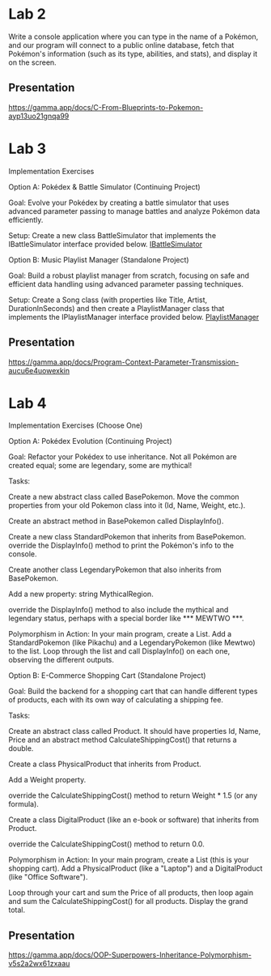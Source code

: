 Lab 2
===
Write a console application where you can type in the name of a Pokémon, and our program will connect to a public online database, fetch that Pokémon's information (such as its type, abilities, and stats), and display it on the screen.

Presentation 
---
https://gamma.app/docs/C-From-Blueprints-to-Pokemon-ayp13uo21gnqa99


Lab 3
===
Implementation Exercises

Option A: Pokédex & Battle Simulator (Continuing Project)

Goal: Evolve your Pokédex by creating a battle simulator that uses advanced parameter passing to manage battles and analyze Pokémon data efficiently.

Setup: Create a new class BattleSimulator that implements the IBattleSimulator interface provided below.
[IBattleSimulator](IBattleSimulator.cs)

Option B: Music Playlist Manager (Standalone Project)

Goal: Build a robust playlist manager from scratch, focusing on safe and efficient data handling using advanced parameter passing techniques.

Setup: Create a Song class (with properties like Title, Artist, DurationInSeconds) and then create a PlaylistManager class that implements the IPlaylistManager interface provided below.
[PlaylistManager](PlaylistManager.cs)

Presentation
---
https://gamma.app/docs/Program-Context-Parameter-Transmission-aucu6e4uowexkin


Lab 4
==
Implementation Exercises (Choose One)

Option A: Pokédex Evolution (Continuing Project)

Goal: Refactor your Pokédex to use inheritance. Not all Pokémon are created equal; some are legendary, some are mythical!

Tasks:

Create a new abstract class called BasePokemon. Move the common properties from your old Pokemon class into it (Id, Name, Weight, etc.).

Create an abstract method in BasePokemon called DisplayInfo().

Create a new class StandardPokemon that inherits from BasePokemon. override the DisplayInfo() method to print the Pokémon's info to the console.

Create another class LegendaryPokemon that also inherits from BasePokemon.

Add a new property: string MythicalRegion.

override the DisplayInfo() method to also include the mythical and legendary status, perhaps with a special border like *** MEWTWO ***.

Polymorphism in Action: In your main program, create a List<BasePokemon>. Add a StandardPokemon (like Pikachu) and a LegendaryPokemon (like Mewtwo) to the list. Loop through the list and call DisplayInfo() on each one, observing the different outputs.

Option B: E-Commerce Shopping Cart (Standalone Project)

Goal: Build the backend for a shopping cart that can handle different types of products, each with its own way of calculating a shipping fee.

Tasks:

Create an abstract class called Product. It should have properties Id, Name, Price and an abstract method CalculateShippingCost() that returns a double.

Create a class PhysicalProduct that inherits from Product.

Add a Weight property.

override the CalculateShippingCost() method to return Weight * 1.5 (or any formula).

Create a class DigitalProduct (like an e-book or software) that inherits from Product.

override the CalculateShippingCost() method to return 0.0.

Polymorphism in Action: In your main program, create a List<Product> (this is your shopping cart). Add a PhysicalProduct (like a "Laptop") and a DigitalProduct (like "Office Software").

Loop through your cart and sum the Price of all products, then loop again and sum the CalculateShippingCost() for all products. Display the grand total.


Presentation
---
https://gamma.app/docs/OOP-Superpowers-Inheritance-Polymorphism-v5s2a2wx61zxaau
